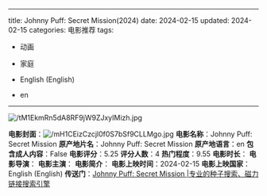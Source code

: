 
---
title: Johnny Puff: Secret Mission(2024)
date: 2024-02-15
updated: 2024-02-15
categories: 电影推荐
tags:

- 动画
- 家庭

- English (English)
- en
---

<img src="https://image.tmdb.org/t/p/original/tM1EkmRn5dA8RF9jW9ZJxyIMizh.jpg" alt="/tM1EkmRn5dA8RF9jW9ZJxyIMizh.jpg" title="/tM1EkmRn5dA8RF9jW9ZJxyIMizh.jpg">

**电影封面**：<img src="https://image.tmdb.org/t/p/w200/mH1CEizCzcjl0f0S7bSf9CLLMgo.jpg" alt="/mH1CEizCzcjl0f0S7bSf9CLLMgo.jpg" title="/mH1CEizCzcjl0f0S7bSf9CLLMgo.jpg">
**电影名称**：Johnny Puff: Secret Mission
**原产地片名**：Johnny Puff: Secret Mission
**原产地语言**：en
**包含成人内容**：False
**电影评分**：5.25
**评分人数**：4
**热门程度**：9.55
**电影时长**：
**电影导演**：
**电影主演**：
**电影简介**：
**电影上映时间**：2024-02-15
**电影上映国家**：English (English)
**传送门**：[Johnny Puff: Secret Mission |专业的种子搜索、磁力链接搜索引擎](https://movie.amd794.com:2083/?search=Johnny%20Puff%3A%20Secret%20Mission&ordering=&mode=match_phrase&page_size=10&page=1)

